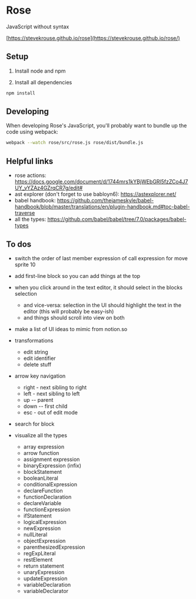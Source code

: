 # Rose

JavaScript without syntax 

[https://stevekrouse.github.io/rose](https://stevekrouse.github.io/rose/)

## Setup

1. Install node and npm

2. Install all dependencies

```bash
npm install
```

## Developing

When developing Rose's JavaScript, you'll probably want to bundle up the code using webpack:

```bash
webpack --watch rose/src/rose.js rose/dist/bundle.js          
```

## Helpful links

- rose actions: https://docs.google.com/document/d/1744mrs1kYBjWEbGRl5fzZCo4J7UY_vYZAz4GZrqCR7g/edit#
- ast explorer (don't forget to use babloyn6): https://astexplorer.net/
- babel handbook: https://github.com/thejameskyle/babel-handbook/blob/master/translations/en/plugin-handbook.md#toc-babel-traverse
- all the types: https://github.com/babel/babel/tree/7.0/packages/babel-types


## To dos

- switch the order of last member expression of call expression for move sprite 10

- add first-line block so you can add things at the top 

- when you click around in the text editor, it should select in the blocks selection
  - and vice-versa: selection in the UI should highlight the text in the editor (this will probably be easy-ish)
  - and things should scroll into view on both

- make a list of UI ideas to mimic from notion.so

- transformations
  - edit string
  - edit identifier
  - delete stuff

- arrow key navigation
  - right - next sibling to right
  - left - next sibling to left
  - up -- parent
  - down -- first child
  - esc - out of edit mode
 
- search for block

- visualize all the types
  - array expression
  - arrow function
  - assignment expression
  - binaryExpression (infix)
  - blockStatement
  - booleanLiteral
  - conditionalExpression
  - declareFunction 
  - functionDeclaration
  - declareVariable
  - functionExpression
  - ifStatement
  - logicalExpression
  - newExpression
  - nullLiteral
  - objectExpression
  - parenthesizedExpression
  - regExpLiteral
  - restElement
  - return statement
  - unaryExpression
  - updateExpression 
  - variableDeclaration
  - variableDeclarator 




